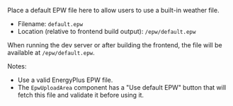 Place a default EPW file here to allow users to use a built-in weather file.

- Filename: `default.epw`
- Location (relative to frontend build output): `/epw/default.epw`

When running the dev server or after building the frontend, the file will be available at `/epw/default.epw`.

Notes:
- Use a valid EnergyPlus EPW file.
- The `EpwUploadArea` component has a "Use default EPW" button that will fetch this file and validate it before using it.
